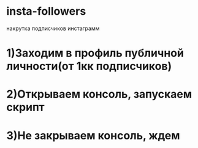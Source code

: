 # insta-followers
накрутка подписчиков инстаграмм

# 1)Заходим в профиль публичной личности(от 1кк подписчиков)
# 2)Открываем консоль, запускаем скрипт
# 3)Не закрываем консоль, ждем
